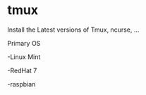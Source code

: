 # tmux
Install the Latest versions of Tmux, ncurse, ...


Primary OS 

  -Linux Mint

  -RedHat 7

  -raspbian
